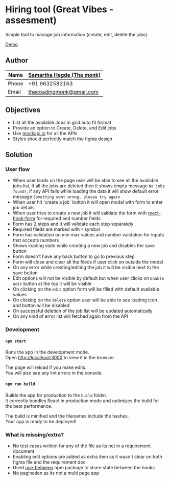 # Hiring tool (Great Vibes - assesment)

Simple tool to manage job information (create, edit, delete the jobs)

[Demo](https://main--celadon-frangipane-2c5ef7.netlify.app/)

## Author

| Name  | [Samartha Hegde (The monk)](https://www.linkedin.com/in/samartha-hegde-6a6a79194/) |
|-------|---------------------------|
| Phone | +91 9632583163                |
| Email | thecoadingmonk@gmail.com  |

## Objectives

- List all the available Jobs in grid auto fit format
- Provide an option to Create, Delete, and Edit jobs
- Use [mockapi.io](https://mockapi.io/) for all the APIs
- Styles should perfectly match the figma design

## Solution

### User flow
- When user lands on the page user will be able to see all the available jobs list, if all the jobs are deleted then it shows empty message `No jobs found!`, if any API fails while loading the data it will show default error message `Something went wrong, please try again`
- When user hit 'create a job` button it will open modal with form to enter job details
- When user tries to create a new job it will validate the form with [react-hook-form](https://react-hook-form.com/api/) for required and number fields
- Form has 2 steps and it will validate each step separately
- Required fileds are marked with `*` symbol
- Form has validation on min max values and number validation for inputs that accepts numbers
- Shows loading state while creating a new job and disables the save button
- Form doesn't have any back button to go to previous step
- Form will close and clear all the fileds if user click on outside the modal
- On any error while creating/editing the job it will be visible next to the save button
- Edit options will not be visible by default but when user clicks on `Enable edit` button at the top it will be visible
- On clicking on the `edit` option form will be filled with default available values
- On clicking on the `delete` option user will be able to see loading icon and button will be disabled
- On successful deletion of the job list will be updated automatically
- On any kind of error list will fetched again from the API

### Development

#### `npm start`

Runs the app in the development mode.\
Open [http://localhost:3000](http://localhost:3000) to view it in the browser.

The page will reload if you make edits.\
You will also see any lint errors in the console.

#### `npm run build`

Builds the app for production to the `build` folder.\
It correctly bundles React in production mode and optimizes the build for the best performance.

The build is minified and the filenames include the hashes.\
Your app is ready to be deployed!

### What is missing/extra?

- No test cases written for any of the file as its not in a requirement document
- Enabling edit options are added as extra item as it wasn't clear on both figma file and the requirement doc
- Used [use-between](https://www.npmjs.com/package/use-between) npm package to share state between the hooks
- No pagination as its not a multi page app